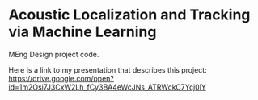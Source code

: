 # Acoustic Localization and Tracking via Machine Learning
MEng Design project code.

Here is a link to my presentation that describes this project:
https://drive.google.com/open?id=1m2Osi7J3CxW2Lh_fCy3BA4eWcJNs_ATRWckC7Ycj0lY
